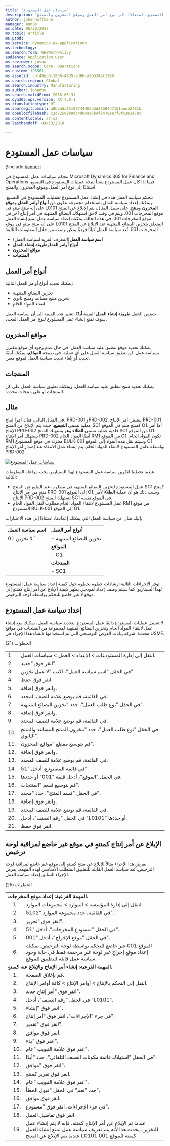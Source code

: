 ```yaml
---
title: "سياسات عمل المستودع"
description: "تتحكم سياسات عمل المستودع فيما إذا كان عمل المستودع ينشأ نتيجة عمليات المستودع في التصنيع، استنادًا إلى نوع أمر العمل وموقع المخزون والمنتج."
author: johanhoffmann
manager: AnnBe
ms.date: 06/20/2017
ms.topic: article
ms.prod: 
ms.service: dynamics-ax-applications
ms.technology: 
ms.search.form: WHSWorkPolicy
audience: Application User
ms.reviewer: josaw
ms.search.scope: Core, Operations
ms.custom: 196561
ms.assetid: cbf48ec6-1836-48d5-ad66-a9b534af1786
ms.search.region: Global
ms.search.industry: Manufacturing
ms.author: johanho
ms.search.validFrom: 2016-05-31
ms.dyn365.ops.version: AX 7.0.1
ms.translationtype: HT
ms.sourcegitcommit: a8b5a5af5108744406a3d2fb84d7151baea2481b
ms.openlocfilehash: c2d72509b0dc4d0cea5b4f2478ae7f8fc163e78c
ms.contentlocale: ar-sa
ms.lasthandoff: 04/13/2018

---
```


# <a name="warehouse-work-policies"></a>سياسات عمل المستودع

[!include [banner](../includes/banner.md)]

تتحكم سياسات عمل المستودع في Microsoft Dynamics 365 for Finance and Operations فيما إذا كان عمل المستودع ينشأ نتيجة عمليات المستودع في التصنيع، استنادًا إلى نوع أمر العمل وموقع المخزون والمنتج.

تتحكم سياسة العمل هذه في إنشاء عمل المستودع لعمليات المستودع في التصنيع. ويمكنك إعداد سياسة العمل باستخدام مجموعة تتكون من **أنواع أوامر العمل** و**موقع المخزون** و**منتج**. ‏‫على سبيل المثال، يتم الإبلاغ عن المنتج L0101 على أنه منتج منتهٍ في موقع المخرجات 001. ويتم في وقت لاحق استهلاك البضائع المنتهية في أمر إنتاج آخر في موقع المخرجات 001. في هذه الحالة، يمكنك إعداد سياسة عمل لمنع إنشاء العمل المتعلق بتخزين البضائع المنتهية عند الإبلاغ عن المنتج L0101 على أنه منتج منتهٍ في موقع المخرجات 001. تُعد سياسة العمل كيانًا فرديًا يمكن وصفه من خلال المعلومات التالية:

-   **اسم سياسة العمل**(المعرف الفريد لسياسة العمل)
-   **أنواع أوامر العمل**و**طريقة إنشاء العمل‬**
-   **مواقع المخزون**
-   **المنتجات**

## <a name="work-order-types"></a>أنواع أمر العمل
يمكنك تحديد أنواع أوامر العمل التالية:

-   تخزين البضائع المنتهية
-   تخزين منتج مساعد ومنتج ثانوي
-   انتقاء المواد الخام

يتضمن الحقل **طريقة إنشاء العمل‬** القيمة **أبدًا‬**. تشير هذه القيمة إلى أن سياسة العمل سوف تمنع إنشاء عمل المستودع لنوع أمر العمل المحدد.

## <a name="inventory-locations"></a>مواقع المخزون
يمكنك تحديد موقع تنطبق عليه سياسة العمل. في حال عدم وجود أي موقع مقترن بسياسة عمل، لن تنطبق سياسة العمل على أي عملية. في صفحة **المواقع**، يمكنك أيضًا تحديد أو إلغاء تحديد سياسة العمل لموقع معين.

## <a name="products"></a>المنتجات
يمكنك تحديد منتج تنطبق عليه سياسة العمل. ويمكنك تطبيق سياسة العمل على كل المنتجات أو على منتجات محددة.

## <a name="example"></a>مثال
في المثال التالي، هناك أمرا إنتاج، PRD-001 وPRD-00*2*. يتضمن أمر الإنتاج PRD-001 عملية تسمى **التجميع**، حيث يتم الإبلاغ عن المنتج SC1 كمنتج منتهٍ في الموقع O1. أما أمر الإنتاج PRD-002 فلديه عملية تسمى **الطلاء** وهو يستهلك المنتج SC1 من الموقع O1. يستهلك أمر الإنتاج PRD-002 أيضًا المواد الخام RM1 من الموقع O1. تكون المواد الخام RM1 مخزنة في موقع المستودع BULK-001 وسيتم نقل هذه المواد إلى الموقع O1 بواسطة عامل المستودع لانتقاء المواد الخام. يتم إنشاء عمل الانتقاء عند إصدار أمر الإنتاج PRD-002. 

[![سياسات عمل المستودع](./media/warehouse-work-policies.png)](./media/warehouse-work-policies.png) 

عندما تخطط لتكوين سياسة عمل المستودع لهذا السيناريو، يجب مراعاة المعلومات التالية:

-   عمل المستودع لتخزين البضائع المنتهية غير مطلوب عند التبليغ عن المنتج SC1 كمنتج منتهٍ من أمر الإنتاج PRD-001 إلى الموقع O1. وسبب ذلك هو أن عملية **الطلاء** لأمر الإنتاج PRD-002 تستهلك المنتج SC1 في الموقع نفسه.
-   عمل المستودع لانتقاء المواد الخام مطلوب لنقل المواد الخام RM1 من موقع المستودع BULK-001 إلى الموقع O1.

إليك مثال عن سياسة العمل التي يمكنك إعدادها، استنادًا إلى هذه الاعتبارات.


|                                       |                                       |
|---------------------------------------|---------------------------------------|
| <strong>اسم سياسة العمل</strong><br> | <strong>أنواع أمر العمل</strong><br> |
|         لا تخزين 01     `          |     - تخزين البضائع المنتهية<br>      |
|                                       |    <strong>المواقع</strong><br>     |
|                                       |                 - O1                  |
|                                       |    <strong>المنتجات</strong> <br>     |
|                                       |                 - SC1                 |

توفر الإجراءات التالية إرشادات خطوة بخطوة حول كيفية إعداد سياسة عمل المستودع لهذا السيناريو. كما سيتم وصف إعداد نموذجي يظهر كيفية الإبلاغ عن أمر إنتاج كمنتهٍ إلى موقع لا غير خاضع للتحكم بواسطة لوحة الترخيص.‬

## <a name="set-up-a-warehouse-work-policy"></a>إعداد سياسة عمل المستودع
لا تشمل عمليات المستودع دائمًا عمل المستودع. بتحديد سياسة العمل، يمكنك منع إنشاء عمل لانتقاء المواد الخام وتخزين البضائع المنتهية لمجموعة من المنتجات في مواقع محددة. شركة بيانات العرض التوضيحي التي تم استخدامها لإنشاء هذا الإجراء هي USMF. 

الخطوات (21)

|     |                                                                            |
|-----|----------------------------------------------------------------------------|
| 1  | انتقل إلى إدارة المستودعات &gt; الإعداد &gt; العمل &gt; سياسات العمل.        |
| 2  | انقر فوق "جديد".                                                                 |
| 3  | في الحقل "اسم سياسة العمل"، اكتب "لا عمل تخزين".                    |
| 4  | انقر فوق حفظ.                                                                |
| 5.  | وانقر فوق إضافة.                                                                 |
| 6.  | في القائمة، قم بوضع علامة للصف المحدد.                                        |
| 7.  | في الحقل "نوع طلب العمل"، حدد "تخزين البضائع المنتهية".            |
| 8.  | وانقر فوق إضافة.                                                                 |
| 9.  | في القائمة، قم بوضع علامة للصف المحدد.                                        |
| 10. | في الحقل "نوع طلب العمل"، حدد "مخزون المنتج المساعد والمنتج الثانوي". |
| 11. | قم بتوسيع مقطع "مواقع المخزون".                                    |
| 12. | وانقر فوق إضافة.                                                                 |
| 13. | في القائمة، قم بوضع علامة للصف المحدد.                                        |
| 14. | في قائمة المستودع، أدخل "51".                                         |
| 15. | في الحقل "الموقع"، أدخل قيمة "001" أو حددها.                              |
| 16. | قم بتوسيع قسم "المنتجات".                                               |
| 17. | في الحقل "‏‫قسم المنتج‬"، حدد "محدد".                         |
| 18. | وانقر فوق إضافة.                                                                 |
| 19. | في القائمة، قم بوضع علامة للصف المحدد.                                        |
| 20. | في الحقل "رقم الصنف"، أدخل "L0101" أو حددها.                         |
| 21. | انقر فوق حفظ.                                                                |

## <a name="report-a-production-order-as-finished-to-a-location-that-isnt-license-platecontrolled"></a>الإبلاغ عن أمر إنتاج كمنتهٍ في موقع غير خاضع لمراقبة لوحة ترخيص
يعرض هذا الإجراء مثالاً للإبلاغ عن منتج كمنتهٍ إلى موقع غير خاضع لمراقبة لوحة الترخيص. تُعد سياسة العمل القابلة للتطبيق المتطلب الأساسي لهذه المهمة. يعرض الإجراء السابق إعداد سياسة العمل. 

الخطوات (25)

<table>
<tbody>
<tr>
<td colspan="3"><strong>المهمة الفرعية: إعداد موقع المخرجات.</strong></td>
</tr>
<tr>
<td></td>
<td>1.</td>
<td>انتقل إلى إدارة المؤسسة &gt; الموارد &gt; مجموعات الموارد.</td>
</tr>
<tr>
<td></td>
<td>2.</td>
<td>في القائمة، حدد مجموعة الموارد "5102".</td>
</tr>
<tr>
<td></td>
<td>3.</td>
<td>انقر فوق "تحرير".</td>
</tr>
<tr>
<td></td>
<td>4.</td>
<td>في الحقل "مستودع المخرجات"، أدخل "51".</td>
</tr>
<tr>
<td></td>
<td>5.</td>
<td>في الحقل "موقع الإخراج"، أدخل "001".</td>
</tr>
<tr>
<td></td>
<td>6.</td>
<td>الموقع 001 غير خاضع للتحكم بواسطة لوحة الترخيص. يمكنك إعداد موقع إخراج غير لوحة غير مرخصة فقط في حالة وجود سياسة عمل قابلة للتطبيق للموقع.</td>
</tr>
<tr>
<td colspan="3"><strong>المهمة الفرعية: إنشاء أمر الإنتاج والإبلاغ عنه كمنتهٍ.</strong></td>
</tr>
<tr>
<td></td>
<td>1.</td>
<td>قم بإغلاق الصفحة.</td>
</tr>
<tr>
<td></td>
<td>2.</td>
<td>انتقل إلى التحكم بالإنتاج‬ &gt; أوامر الإنتاج &gt; كافة أوامر الإنتاج.</td>
</tr>
<tr>
<td></td>
<td>3.</td>
<td>انقر فوق "أمر إنتاج جديد".</td>
</tr>
<tr>
<td></td>
<td>4.</td>
<td>في الحقل "رقم الصنف"، أدخل "L0101".</td>
</tr>
<tr>
<td></td>
<td>5.</td>
<td>انقر فوق "إنشاء".</td>
</tr>
<tr>
<td></td>
<td>6.</td>
<td>في جزء "الإجراءات"، انقر فوق "أمر إنتاج".</td>
</tr>
<tr>
<td></td>
<td>7.</td>
<td>انقر فوق "تقدير".</td>
</tr>
<tr>
<td></td>
<td>8.</td>
<td>انقر فوق موافق.</td>
</tr>
<tr>
<td></td>
<td>9.</td>
<td>انقر فوق "بدء".</td>
</tr>
<tr>
<td></td>
<td>10.</td>
<td>انقر فوق علامة التبويب "عام".</td>
</tr>
<tr>
<td></td>
<td>11.</td>
<td>في الحقل "‏‫استهلاك قائمة مكونات الصنف التلقائي‬"، حدد "أبدًا".</td>
</tr>
<tr>
<td></td>
<td>12.</td>
<td>انقر فوق "موافق".</td>
</tr>
<tr>
<td></td>
<td>13.</td>
<td>انقر فوق تقرير كمنتهِ.</td>
</tr>
<tr>
<td></td>
<td>14.</td>
<td>انقر فوق علامة التبويب "عام".</td>
</tr>
<tr>
<td></td>
<td>15.</td>
<td>حدد "نعم" في الحقل "قبول الخطأ".</td>
</tr>
<tr>
<td></td>
<td>16.</td>
<td>انقر فوق موافق.</td>
</tr>
<tr>
<td></td>
<td>17.</td>
<td>في جزء الإجراءات، انقر فوق "مستودع".</td>
</tr>
<tr>
<td></td>
<td>18.</td>
<td>انقر فوق تفاصيل العمل.</td>
</tr>
<tr>
<td></td>
<td>19.</td>
<td>عندما تم الإبلاغ عن أمر الإنتاج كمنته، فإنه لا يتم إنشاء عمل للتخزين. يحدث هذا لأنه يتم تعريف سياسة عمل تمنع إنشاء العمل عندما يتم الإبلاغ عن المنتج L0101 كمنته للموقع 001.</td>
</tr>
</tbody>
</table>




